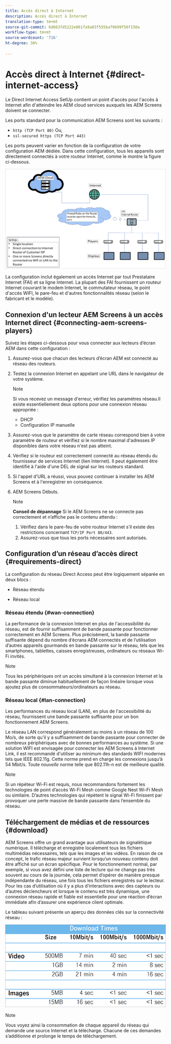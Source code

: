 ```yaml
---
title: Accès direct à Internet
description: Accès direct à Internet
translation-type: tm+mt
source-git-commit: 6d6637d5222e861fa9a83f555baf0699f56f150a
workflow-type: tm+mt
source-wordcount: '716'
ht-degree: 36%

---
```



# Accès direct à Internet {#direct-internet-access}

Le Direct Internet Access SetUp contient un point d&#39;accès pour l&#39;accès à Internet afin d&#39;atteindre les AEM cloud services auxquels les AEM Screens doivent se connecter.

Les ports standard pour la communication AEM Screens sont les suivants :
* `http (TCP Port 80)`
Ou,
* `ssl-secured https (TCP Port 443)`

Les ports peuvent varier en fonction de la configuration de votre configuration AEM dédiée. Dans cette configuration, tous les appareils sont directement connectés à votre routeur Internet, comme le montre la figure ci-dessous.

![](/help/assets/direct-access-2.png)

La configuration inclut également un accès Internet par tout Prestataire Internet (FAI) et sa ligne Internet. La plupart des FAI fournissent un routeur Internet couvrant le modem Internet, le commutateur réseau, le point d&#39;accès WIFI, le pare-feu et d&#39;autres fonctionnalités réseau (selon le fabricant et le modèle).

## Connexion d&#39;un lecteur AEM Screens à un accès Internet direct {#connecting-aem-screens-players}

Suivez les étapes ci-dessous pour vous connecter aux lecteurs d’écran AEM dans cette configuration :

1. Assurez-vous que chacun des lecteurs d’écran AEM est connecté au réseau des routeurs.
1. Testez la connexion Internet en appelant une URL dans le navigateur de votre système.

   >[!NOTE]
   >Si vous recevez un message d&#39;erreur, vérifiez les paramètres réseau.Il existe essentiellement deux options pour une connexion réseau appropriée :
   >* DHCP
   >* Configuration IP manuelle


1. Assurez-vous que le paramètre de carte réseau correspond bien à votre paramètre de routeur et vérifiez si le nombre maximal d&#39;adresses IP disponibles dans votre réseau n&#39;est pas atteint.

1. Vérifiez si le routeur est correctement connecté au réseau étendu du fournisseur de services Internet (lien Internet). Il peut également être identifié à l&#39;aide d&#39;une DEL de signal sur les routeurs standard.
1. Si l&#39;appel d&#39;URL a réussi, vous pouvez continuer à installer les AEM Screens et à l&#39;enregistrer en conséquence.
1. AEM Screens Débuts.

   >[!NOTE]
   >**Conseil de dépannage**
   >Si le AEM Screens ne se connecte pas correctement et n’affiche pas le contenu attendu :
   >
   >1. Vérifiez dans le pare-feu de votre routeur Internet s’il existe des restrictions concernant `TCP/IP Port 80/443`.
   >1. Assurez-vous que tous les ports nécessaires sont autorisés.


## Configuration d’un réseau d’accès direct {#requirements-direct}

La configuration du réseau Direct Access peut être logiquement séparée en deux blocs :

* Réseau étendu

* Réseau local

### Réseau étendu {#wan-connection}

La performance de la connexion Internet en plus de l&#39;accessibilité du réseau, est de fournir suffisamment de bande passante pour fonctionner correctement en AEM Screens. Plus précisément, la bande passante suffisante dépend du nombre d’écrans AEM connectés et de l’utilisation d’autres appareils gourmands en bande passante sur le réseau, tels que les smartphones, tablettes, caisses enregistreuses, ordinateurs ou réseaux Wi-Fi invités.

>[!NOTE]
>Tous les périphériques ont un accès simultané à la connexion Internet et la bande passante diminue habituellement de façon linéaire lorsque vous ajoutez plus de consommateurs/ordinateurs au réseau.

### Réseau local {#lan-connection}

Les performances du réseau local (LAN), en plus de l&#39;accessibilité du réseau, fournissent une bande passante suffisante pour un bon fonctionnement AEM Screens.

Le réseau LAN correspond généralement au moins à un réseau de 100 Mo/s, de sorte qu&#39;il y a suffisamment de bande passante pour connecter de nombreux périphériques avec de bonnes performances au système.
Si une solution WIFI est envisagée pour connecter les AEM Screens à Internet Link, il est recommandé d&#39;utiliser au minimum des standards WIFI modernes tels que IEEE 802.11g. Cette norme prend en charge les connexions jusqu’à 54 Mbit/s. Toute *nouvelle* norme telle que 802.11h-n est de meilleure qualité.

>[!NOTE]
>Si un répéteur Wi-Fi est requis, nous recommandons fortement les technologies de point d’accès Wi-Fi Mesh comme Google Nest Wi-Fi Mesh ou similaire. D’autres technologies qui répètent le signal Wi-Fi finissent par provoquer une perte massive de bande passante dans l’ensemble du réseau.

## Téléchargement de médias et de ressources {#download}

AEM Screens offre un grand avantage aux utilisateurs de signalétique numérique. Il télécharge et enregistre localement tous les fichiers multimédias nécessaires, tels que les images et les vidéos. En raison de ce concept, le trafic réseau majeur survient lorsqu’un nouveau contenu doit être affiché sur un écran spécifique.
Pour le fonctionnement normal, par exemple, si vous avez défini une liste de lecture qui ne change pas très souvent au cours de la journée, cela permet d’opérer de manière presque indépendante du réseau, une fois tous les fichiers enregistrés sur le lecteur.
Pour les cas d’utilisation où il y a plus d’interactions avec des capteurs ou d’autres déclencheurs et lorsque le contenu est très dynamique, une connexion réseau rapide et fiable est essentielle pour une réaction d’écran immédiate afin d’assurer une expérience client optimale.

Le tableau suivant présente un aperçu des données clés sur la connectivité réseau :

![](/help/assets/download-times-direct.png)

>[!NOTE]
>Vous voyez ainsi la consommation de chaque appareil du réseau qui demande une source Internet et la télécharge. Chacune de ces demandes s’additionne et prolonge le temps de téléchargement.